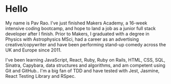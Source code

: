 # Hello

My name is Pav Rao. I've just finished Makers Academy, a 16-week intensive coding bootcamp, and hope to land a job as a junior full stack developer after I finish. Prior to Makers, I graduated with a degree in Physics with Astrophysics MSci, had a career as an advertising creative/copywriter and have been performing stand-up comedy across the UK and Europe since 2011.

I've been learning JavaScript, React, Ruby, Ruby on Rails, HTML, CSS, SQL, Sinatra, Capybara, data structures and algorithms, and am competent using Git and GitHub.. I'm a big fan of TDD and have tested with Jest, Jasmine, React Testing Library and RSpec.

<!--
**pav0107/pav0107** is a ✨ _special_ ✨ repository because its `README.md` (this file) appears on your GitHub profile.

Here are some ideas to get you started:

- 🔭 I’m currently working on ...
- 🌱 I’m currently learning ...
- 👯 I’m looking to collaborate on ...
- 🤔 I’m looking for help with ...
- 💬 Ask me about ...
- 📫 How to reach me: ...
- 😄 Pronouns: ...
- ⚡ Fun fact: ...
-->
